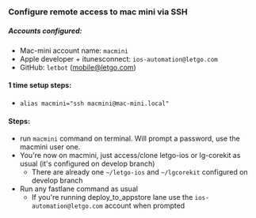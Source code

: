 ### Configure remote access to mac mini via SSH

##### Accounts configured:
- Mac-mini account name:   `macmini`
- Apple developer + itunesconnect:  `ios-automation@letgo.com`
- GitHub: 	`letbot` (mobile@letgo.com) 

#### 1 time setup steps:
- `alias macmini="ssh macmini@mac-mini.local"`

#### Steps:
- run `macmini` command on terminal. Will prompt a password, use the macmini user one.
- You're now on macmini, just access/clone letgo-ios or lg-corekit as usual (it's configured on develop branch)
	- There are already one `~/letgo-ios` and `~/lgcorekit` configured on develop branch
- Run any fastlane command as usual
	- If you're running deploy_to_appstore lane use the `ios-automation@letgo.com` account when prompted

